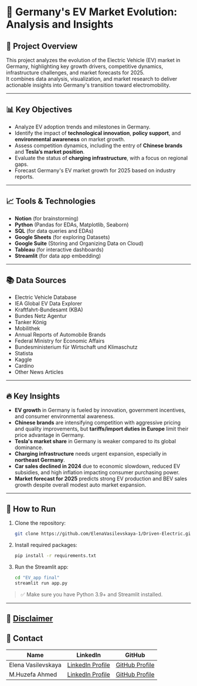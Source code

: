 # 🚗 Germany's EV Market Evolution: Analysis and Insights

## 📄 Project Overview
This project analyzes the evolution of the Electric Vehicle (EV) market in Germany, highlighting key growth drivers, competitive dynamics, infrastructure challenges, and market forecasts for 2025.  
It combines data analysis, visualization, and market research to deliver actionable insights into Germany's transition toward electromobility.

---

## 📊 Key Objectives
- Analyze EV adoption trends and milestones in Germany.
- Identify the impact of **technological innovation**, **policy support**, and **environmental awareness** on market growth.
- Assess competition dynamics, including the entry of **Chinese brands** and **Tesla’s market position**.
- Evaluate the status of **charging infrastructure**, with a focus on regional gaps.
- Forecast Germany's EV market growth for 2025 based on industry reports.


---

## 📈 Tools & Technologies
- **Notion** (for brainstorming)
- **Python** (Pandas for EDAs, Matplotlib, Seaborn)
- **SQL** (for data queries and EDAs)
- **Google Sheets** (for exploring Datasets)
- **Google Suite** (Storing and Organizing Data on Cloud)
- **Tableau** (for interactive dashboards)
- **Streamlit** (for data app embedding)

---

## 📚 Data Sources
- Electric Vehicle Database
- IEA Global EV Data Explorer
- Kraftfahrt-Bundesamt (KBA)
- Bundes Netz Agentur
- Tanker König
- Mobilithek
- Annual Reports of Automobile Brands
- Federal Ministry for Economic Affairs
- Bundesministerium für Wirtschaft und Klimaschutz
- Statista
- Kaggle
- Cardino
- Other News Articles 

---

## 🔥 Key Insights
- **EV growth** in Germany is fueled by innovation, government incentives, and consumer environmental awareness.
- **Chinese brands** are intensifying competition with aggressive pricing and quality improvements, but **tariffs/import duties in Europe** limit their price advantage in Germany.
- **Tesla's market share** in Germany is weaker compared to its global dominance.
- **Charging infrastructure** needs urgent expansion, especially in **northeast Germany**.
- **Car sales declined in 2024** due to economic slowdown, reduced EV subsidies, and high inflation impacting consumer purchasing power.
- **Market forecast for 2025** predicts strong EV production and BEV sales growth despite overall modest auto market expansion.

---

## 🚀 How to Run

1. Clone the repository:
   ```bash
   git clone https://github.com/ElenaVasilevskaya-1/Driven-Electric.git
   ```

2. Install required packages:
   ```bash
   pip install -r requirements.txt
   ```

3. Run the Streamlit app:
   ```bash
   cd "EV_app final"
   streamlit run app.py
   ```

> ✅ Make sure you have Python 3.9+ and Streamlit installed.


---

## 📌 [Disclaimer](./DISCLAIMER.md)

## 🤝 Contact

| Name                | LinkedIn                                   | GitHub                                  |
|---------------------|--------------------------------------------|-----------------------------------------|
| Elena Vasilevskaya  | [LinkedIn Profile](https://www.linkedin.com/in/elena-vasilevskaya-004420122/) | [GitHub Profile](https://github.com/ElenaVasilevskaya-1)      |
| M.Huzefa Ahmed      | [LinkedIn Profile](https://www.linkedin.com/in/muhammadhuzefaahmed/)  | [GitHub Profile](https://github.com/HuzefaTheDataGuy)   |


